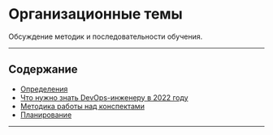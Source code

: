 # Организационные темы
Обсуждение методик и последовательности обучения. 

---

## Содержание
+ [Определения](glossary.md)
+ [Что нужно знать DevOps-инженеру в 2022 году](road_map_devops_2022.md)
+ [Методика работы над конспектами](howdoit.md)
+ [Планирование](plans.md)
---